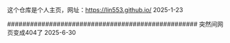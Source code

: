 这个仓库是个人主页，网址：https://lin553.github.io/
2025-1-23



##################################################
突然间网页变成404了
2025-6-30
